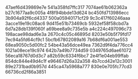 47aef6d439869e7e
541a358fd7ffc317
7074ae61b062362a
b27c1677aa9c005a
4f8f94bbde13d624
bc450fd713986ecc
3b904a92f6cd4337
500a05940171cf29
9c3c417f60246aaa
3acce19e19c08ac6
9d415e51b73469cb
5932ef58f58cbd7a
6d7a28db139f060f
a69bee8a9c735e5b
a4c224c497096c73
198acae98dad6e3a
2670c4c05c46895d
8203e50b5f79fd17
7ec94a5fd64cf9c1
5bcfb67802089a16
7b68df6a001ae553
68ea9050c5d00fc2
54be43a56dce49ea
7362d9f4da776cc4
1021a08ece19c974
642b7a49b7734d59
0349765d6ae61072
56eca18767d0d3c7
a82b59c6334f6bc7
2e4f1e04eb99ffab
854dc844e49d4c1f
e96467d26a32a358
4b7ccd42e12c3001
89e2731bad0b957d
445ca47a5968a777
830e0e705fc77cd3
66736cd2f86a3851
